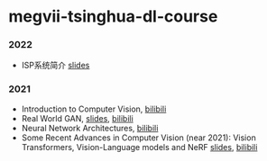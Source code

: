 # megvii-tsinghua-dl-course
### 2022
* ISP系统简介 [slides](https://github.com/megvii-research/megvii-tsinghua-dl-course/blob/cabe726e6bb949f55fb482f5856b6bbbcff422c3/ISP%E7%B3%BB%E7%BB%9F%E7%AE%80%E4%BB%8B.pdf)

### 2021
* Introduction to Computer Vision, [bilibili](https://www.bilibili.com/video/BV1rV411a7xF?p=1)
* Real World GAN, [slides](https://github.com/zsc/zsc.github.io/blob/f5e3fb80c354c74420fec3fc0a76b5f57efd014c/Real%20World%20GAN%20V4.pdf), [bilibili](https://www.bilibili.com/video/BV1rV411a7xF?p=2)
* Neural Network Architectures, [bilibili](https://www.bilibili.com/video/BV1rV411a7xF?p=3)
* Some Recent Advances in Computer Vision (near 2021): Vision Transformers, Vision-Language models and NeRF [slides](https://github.com/zsc/zsc.github.io/blob/f5e3fb80c354c74420fec3fc0a76b5f57efd014c/Some%20Recent%20Advances%20in%20Computer%20Vision%20(near%202021)(2).pdf), [bilibili](https://www.bilibili.com/video/BV1rV411a7xF?p=4)
